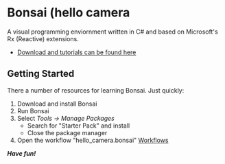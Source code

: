 # Bonsai (hello camera
A visual programming enviornment written in C# and based on Microsoft's Rx (Reactive) extensions.
  * [Download and tutorials can be found here](http://bonsai-rx.org/)

## Getting Started
There a number of resources for learning Bonsai. Just quickly:
1. Download and install Bonsai
2. Run Bonsai
3. Select *Tools -> Manage Packages*
	* Search for "Starter Pack" and install
	* Close the package manager
4. Open the workflow "hello_camera.bonsai" [Workflows](hello_camera/)

***Have fun!***
